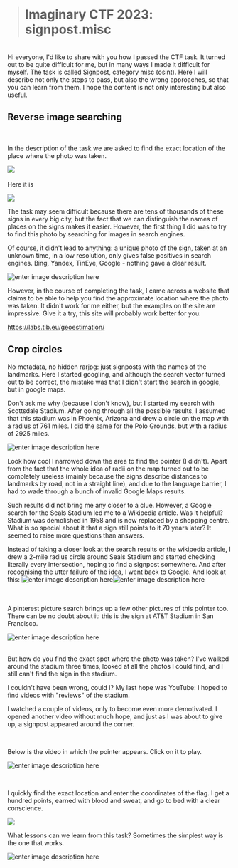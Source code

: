 >#     Imaginary CTF 2023: signpost.misc

<br>
Hi everyone, I'd like to share with you how I passed the CTF task. It turned out to be quite difficult for me, but in many ways I made it difficult for myself. The task is called Signpost, category misc (osint). Here I will describe not only the steps to pass, but also the wrong approaches, so that you can learn from them. I hope the content is not only interesting but also useful.

<br>

## Reverse image searching
<br>

In the description of the task we are asked to find the exact location of the place where the photo was taken.

![](https://i.imgur.com/dEjymaV.png)
<br>
<br>
Here it is

![](https://i.imgur.com/eM1xWoN.png)

The task may seem difficult because there are tens of thousands of these signs in every big city, but the fact that we can distinguish the names of places on the signs makes it easier. However, the first thing I did was to try to find this photo by searching for images in search engines.

Of course, it didn't lead to anything: a unique photo of the sign, taken at an unknown time, in a low resolution, only gives false positives in search engines. Bing, Yandex, TinEye, Google - nothing gave a clear result.

![enter image description here](https://i.imgur.com/92JtetA.png)

However, in the course of completing the task, I came across a website that claims to be able to help you find the approximate location where the photo was taken. It didn't work for me either, but the examples on the site are impressive. Give it a try, this site will probably work better for you:

https://labs.tib.eu/geoestimation/

## Сrop circles

No metadata, no hidden rarjpg: just signposts with the names of the landmarks. Here I started googling, and although the search vector turned out to be correct, the mistake was that I didn't start the search in google, but in google maps. 

Don't ask me why (because I don't know), but I started my search with Scottsdale Stadium. After going through all the possible results, I assumed that this stadium was in Phoenix, Arizona and drew a circle on the map with a radius of 761 miles. I did the same for the Polo Grounds, but with a radius of 2925 miles.

![enter image description here](https://i.imgur.com/Sz0Hbue.png)

Look how cool I narrowed down the area to find the pointer (I didn't). Apart from the fact that the whole idea of radii on the map turned out to be completely useless (mainly because the signs describe distances to landmarks by road, not in a straight line), and due to the language barrier, I had to wade through a bunch of invalid Google Maps results.

Such results did not bring me any closer to a clue. However, a Google search for the Seals Stadium led me to a Wikipedia article. Was it helpful? Stadium was demolished in 1958 and is now replaced by a shopping centre. What is so special about it that a sign still points to it 70 years later? It seemed to raise more questions than answers.

Instead of taking a closer look at the search results or the wikipedia article, I drew a 2-mile radius circle around Seals Stadium and started checking literally every intersection, hoping to find a signpost somewhere. And after recognising the utter failure of the idea, I went back to Google. And look at this:
![enter image description here](https://i.imgur.com/9JeXr0y.png)![enter image description here](https://i.imgur.com/6kTutTH.png)

<br>
<br>
A pinterest picture search brings up a few other pictures of this pointer too. There can be no doubt about it: this is the sign at AT&T Stadium in San Francisco.

![enter image description here](https://i.imgur.com/rWhQptU.png)
<br>
<br>

But how do you find the exact spot where the photo was taken? I've walked around the stadium three times, looked at all the photos I could find, and I still can't find the sign in the stadium.

I couldn't have been wrong, could I? My last hope was YouTube: I hoped to find videos with "reviews" of the stadium.

I watched a couple of videos, only to become even more demotivated. I opened another video without much hope, and just as I was about to give up, a signpost appeared around the corner.

<br>

Below is the video in which the pointer appears. Click on it to play.

![enter image description here](https://github.com/Bynanaa/CTF-Writeups/blob/main/Imaginary%20CTF%202023/firefox_4BB4MlI0Cr.gif)


<br>

I quickly find the exact location and enter the coordinates of the flag. I get a hundred points, earned with blood and sweat, and go to bed with a clear conscience.


![](https://i.imgur.com/JVOm22X.png)
<br>

What lessons can we learn from this task? Sometimes the simplest way is the one that works. 


![enter image description here](https://www.cwl.nsw.gov.au/wp-content/uploads/2012/09/thank-you014.gif)

